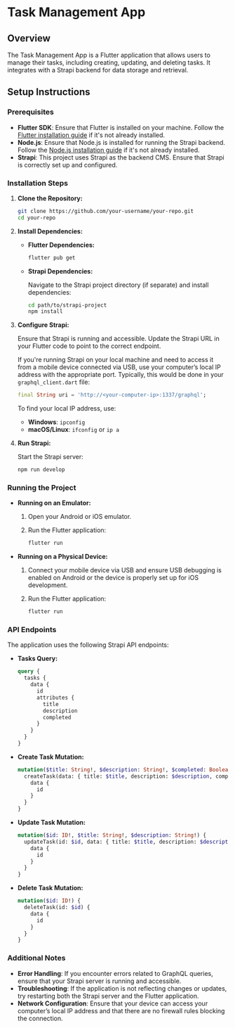 # Task Management App

## Overview

The Task Management App is a Flutter application that allows users to manage their tasks, including creating, updating, and deleting tasks. It integrates with a Strapi backend for data storage and retrieval.

## Setup Instructions

### Prerequisites

- **Flutter SDK**: Ensure that Flutter is installed on your machine. Follow the [Flutter installation guide](https://flutter.dev/docs/get-started/install) if it's not already installed.
- **Node.js**: Ensure that Node.js is installed for running the Strapi backend. Follow the [Node.js installation guide](https://nodejs.org/en/download/) if it's not already installed.
- **Strapi**: This project uses Strapi as the backend CMS. Ensure that Strapi is correctly set up and configured.

### Installation Steps

1. **Clone the Repository:**

    ```bash
    git clone https://github.com/your-username/your-repo.git
    cd your-repo
    ```

2. **Install Dependencies:**

    - **Flutter Dependencies:**

        ```bash
        flutter pub get
        ```

    - **Strapi Dependencies:**

        Navigate to the Strapi project directory (if separate) and install dependencies:

        ```bash
        cd path/to/strapi-project
        npm install
        ```

3. **Configure Strapi:**

    Ensure that Strapi is running and accessible. Update the Strapi URL in your Flutter code to point to the correct endpoint.

    If you're running Strapi on your local machine and need to access it from a mobile device connected via USB, use your computer’s local IP address with the appropriate port. Typically, this would be done in your `graphql_client.dart` file:

    ```dart
    final String uri = 'http://<your-computer-ip>:1337/graphql';
    ```

    To find your local IP address, use:

    - **Windows**: `ipconfig`
    - **macOS/Linux**: `ifconfig` or `ip a`

4. **Run Strapi:**

    Start the Strapi server:

    ```bash
    npm run develop
    ```

### Running the Project

- **Running on an Emulator:**

    1. Open your Android or iOS emulator.
    2. Run the Flutter application:

        ```bash
        flutter run
        ```

- **Running on a Physical Device:**

    1. Connect your mobile device via USB and ensure USB debugging is enabled on Android or the device is properly set up for iOS development.
    2. Run the Flutter application:

        ```bash
        flutter run
        ```

### API Endpoints

The application uses the following Strapi API endpoints:

- **Tasks Query:**

    ```graphql
    query {
      tasks {
        data {
          id
          attributes {
            title
            description
            completed
          }
        }
      }
    }
    ```

- **Create Task Mutation:**

    ```graphql
    mutation($title: String!, $description: String!, $completed: Boolean!) {
      createTask(data: { title: $title, description: $description, completed: $completed }) {
        data {
          id
        }
      }
    }
    ```

- **Update Task Mutation:**

    ```graphql
    mutation($id: ID!, $title: String!, $description: String!) {
      updateTask(id: $id, data: { title: $title, description: $description }) {
        data {
          id
        }
      }
    }
    ```

- **Delete Task Mutation:**

    ```graphql
    mutation($id: ID!) {
      deleteTask(id: $id) {
        data {
          id
        }
      }
    }
    ```

### Additional Notes

- **Error Handling**: If you encounter errors related to GraphQL queries, ensure that your Strapi server is running and accessible.
- **Troubleshooting**: If the application is not reflecting changes or updates, try restarting both the Strapi server and the Flutter application.
- **Network Configuration**: Ensure that your device can access your computer’s local IP address and that there are no firewall rules blocking the connection.

